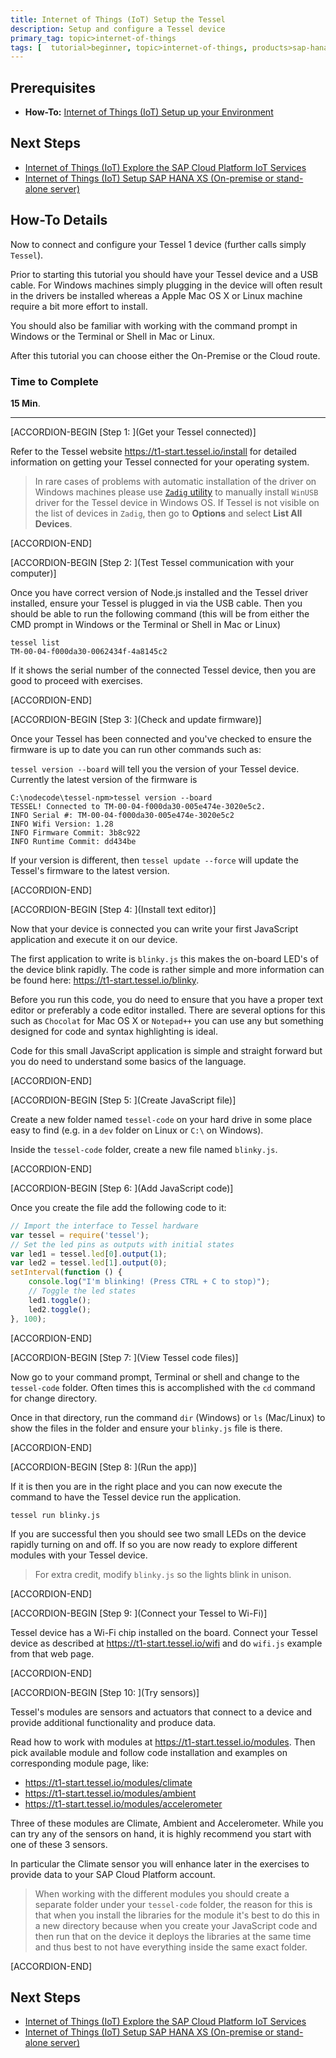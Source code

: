 ```yaml
---
title: Internet of Things (IoT) Setup the Tessel
description: Setup and configure a Tessel device
primary_tag: topic>internet-of-things
tags: [  tutorial>beginner, topic>internet-of-things, products>sap-hana, products>sap-cloud-platform, tutorial>how-to ]
---
```

## Prerequisites  
- **How-To:** [Internet of Things (IoT) Setup up your Environment](http://www.sap.com/developer/tutorials/iot-tessel-setup.html)

## Next Steps
- [Internet of Things (IoT) Explore the SAP Cloud Platform IoT Services](http://www.sap.com/developer/tutorials/iot-part6-hcp-services.html)
- [Internet of Things (IoT) Setup SAP HANA XS (On-premise or stand-alone server)](http://www.sap.com/developer/tutorials/iot-part2-hanaxs-setup.html)


## How-To Details
Now to connect and configure your Tessel 1 device (further calls simply `Tessel`).

Prior to starting this tutorial you should have your Tessel device and a USB cable. For Windows machines simply plugging in the device will often result in the drivers be installed whereas a Apple Mac OS X or Linux machine require a bit more effort to install.

You should also be familiar with working with the command prompt in Windows or the Terminal or Shell in Mac or Linux.

After this tutorial you can choose either the On-Premise or the Cloud route.


### Time to Complete
**15 Min**.

---

[ACCORDION-BEGIN [Step 1: ](Get your Tessel connected)]

Refer to the Tessel website <https://t1-start.tessel.io/install> for detailed information on getting your Tessel connected for your operating system.

>In rare cases of problems with automatic installation of the driver on Windows machines please use [`Zadig` utility](http://zadig.akeo.ie/) to manually install `WinUSB` driver for the Tessel device in Windows OS.
>If Tessel is not visible on the list of devices in `Zadig`, then go to **Options** and select **List All Devices**.


[ACCORDION-END]

[ACCORDION-BEGIN [Step 2: ](Test Tessel communication with your computer)]

Once you have correct version of Node.js installed and the Tessel driver installed, ensure your Tessel is plugged in via the USB cable. Then you should be able to run the following command (this will be from either the CMD prompt in Windows or the Terminal or Shell in Mac or Linux)

```
tessel list
TM-00-04-f000da30-0062434f-4a8145c2
```
If it shows the serial number of the connected Tessel device, then you are good to proceed with exercises.


[ACCORDION-END]

[ACCORDION-BEGIN [Step 3: ](Check and update firmware)]

Once your Tessel has been connected and you've checked to ensure the firmware is up to date you can run other commands such as:

`tessel version --board`
will tell you the version of your Tessel device. Currently the latest version of the firmware is
```
C:\nodecode\tessel-npm>tessel version --board
TESSEL! Connected to TM-00-04-f000da30-005e474e-3020e5c2.
INFO Serial #: TM-00-04-f000da30-005e474e-3020e5c2
INFO Wifi Version: 1.28
INFO Firmware Commit: 3b8c922
INFO Runtime Commit: dd434be
```

If your version is different, then
`tessel update --force`
will update the Tessel's firmware to the latest version.


[ACCORDION-END]

[ACCORDION-BEGIN [Step 4: ](Install text editor)]

Now that your device is connected you can write your first JavaScript application and execute it on our device.

The first application to write is `blinky.js` this makes the on-board LED's of the device blink rapidly. The code is rather simple and more information can be found here: <https://t1-start.tessel.io/blinky>.

Before you run this code, you do need to ensure that you have a proper text editor or preferably a code editor installed. There are several options for this such as `Chocolat` for Mac OS X or `Notepad++` you can use any but something designed for code and syntax highlighting is ideal.

Code for this small JavaScript application is simple and straight forward but you do need to understand some basics of the language.


[ACCORDION-END]

[ACCORDION-BEGIN [Step 5: ](Create JavaScript file)]

Create a new folder named `tessel-code` on your hard drive in some place easy to find (e.g. in a `dev` folder on Linux or `C:\` on Windows).

Inside the `tessel-code` folder, create a new file named `blinky.js`.


[ACCORDION-END]

[ACCORDION-BEGIN [Step 6: ](Add JavaScript code)]

Once you create the file add the following code to it:

```javascript
// Import the interface to Tessel hardware
var tessel = require('tessel');
// Set the led pins as outputs with initial states
var led1 = tessel.led[0].output(1);
var led2 = tessel.led[1].output(0);
setInterval(function () {
    console.log("I'm blinking! (Press CTRL + C to stop)");
    // Toggle the led states
    led1.toggle();
    led2.toggle();
}, 100);
```


[ACCORDION-END]

[ACCORDION-BEGIN [Step 7: ](View Tessel code files)]

Now go to your command prompt, Terminal or shell and change to the `tessel-code` folder. Often times this is accomplished with the `cd` command for change directory.

Once in that directory, run the command `dir` (Windows) or `ls` (Mac/Linux) to show the files in the folder and ensure your `blinky.js` file is there.


[ACCORDION-END]

[ACCORDION-BEGIN [Step 8: ](Run the app)]

If it is then you are in the right place and you can now execute the command to have the Tessel device run the application.

`tessel run blinky.js`

If you are successful then you should see two small LEDs on the device rapidly turning on and off. If so you are now ready to explore different modules with your Tessel device.

>For extra credit, modify `blinky.js` so the lights blink in unison.


[ACCORDION-END]

[ACCORDION-BEGIN [Step 9: ](Connect your Tessel to Wi-Fi)]

Tessel device has a Wi-Fi chip installed on the board. Connect your Tessel device as described at <https://t1-start.tessel.io/wifi> and do `wifi.js` example from that web page.


[ACCORDION-END]

[ACCORDION-BEGIN [Step 10: ](Try sensors)]

Tessel's modules are sensors and actuators that connect to a device and provide additional functionality and produce data.

Read how to work with modules at https://t1-start.tessel.io/modules. Then pick available module and follow code installation and examples on corresponding module page, like:
- <https://t1-start.tessel.io/modules/climate>
- <https://t1-start.tessel.io/modules/ambient>
- <https://t1-start.tessel.io/modules/accelerometer>

Three of these modules are Climate, Ambient and Accelerometer. While you can try any of the sensors on hand, it is highly recommend you start with one of these 3 sensors.

In particular the Climate sensor you will enhance later in the exercises to provide data to your SAP Cloud Platform account.

> When working with the different modules you should create a separate folder under your `tessel-code` folder, the reason for this is that when you install the libraries for the module it's best to do this in a new directory because when you create your JavaScript code and then run that on the device it deploys the libraries at the same time and thus best to not have everything inside the same exact folder.


[ACCORDION-END]



## Next Steps
- [Internet of Things (IoT) Explore the SAP Cloud Platform IoT Services](http://www.sap.com/developer/tutorials/iot-part6-hcp-services.html)
- [Internet of Things (IoT) Setup SAP HANA XS (On-premise or stand-alone server)](http://www.sap.com/developer/tutorials/iot-part2-hanaxs-setup.html)
